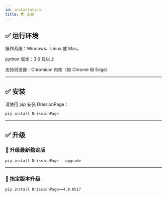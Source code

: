 ```yaml
---
id: installation
title: 🌏 安装
---
```


## ✅️️ 运行环境

操作系统：Windows、Linux 或 Mac。

python 版本：3.6 及以上

支持浏览器：Chromium 内核（如 Chrome 和 Edge）

---

## ✅️️ 安装

请使用 pip 安装 DrissionPage：

```shell
pip install DrissionPage
```

---

## ✅️️ 升级

### 📌 升级最新稳定版

```shell
pip install DrissionPage --upgrade
```

---

### 📌 指定版本升级

```shell
pip install DrissionPage==4.0.0b17
```
